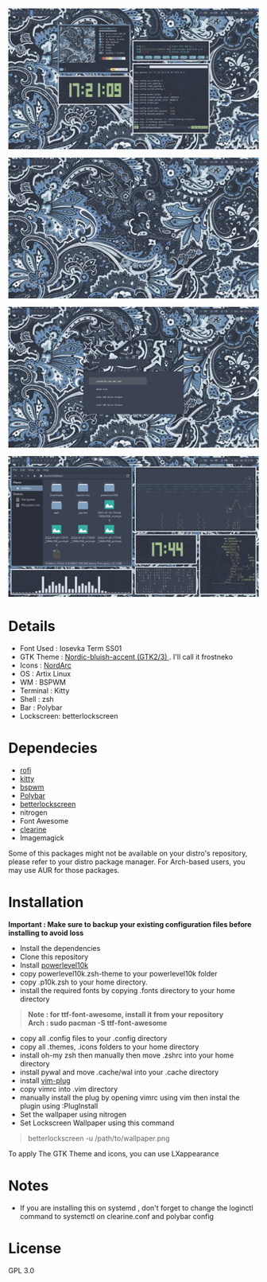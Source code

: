 # 


![enter image description here](https://github.com/shikikan-neko08/dotfiles-nord/blob/batik/screenshots/2022-01-29-172110_1366x768_scrot.png)

![enter image description here](https://github.com/shikikan-neko08/dotfiles-nord/blob/batik/screenshots/2022-01-29-173059_1366x768_scrot.png)

![enter image description here](https://github.com/shikikan-neko08/dotfiles-nord/blob/batik/screenshots/2022-01-29-173108_1366x768_scrot.png) 

![enter image description here](https://github.com/shikikan-neko08/dotfiles-nord/blob/batik/screenshots/2022-01-29-174403_1366x768_scrot.png)




# Details
* Font Used : Iosevka Term SS01
* GTK Theme : [Nordic-bluish-accent (GTK2/3) ](https://github.com/EliverLara/Nordic/releasess) . I'll call it frostneko
* Icons     : [NordArc](https://www.gnome-look.org/p/1427194/)
* OS        : Artix Linux
* WM        : BSPWM
* Terminal  : Kitty
* Shell     : zsh
* Bar       : Polybar
* Lockscreen: betterlockscreen

# Dependecies
 * [rofi](https://github.com/davatorium/rofi)
 * [kitty](https://github.com/kovidgoyal/kitty)
 * [bspwm](https://github.com/baskerville/bspwm) 
 * [Polybar](https://github.com/polybar/polybar)
 * [betterlockscreen](https://github.com/pavanjadhaw/betterlockscreen)   
 * nitrogen 
 * Font Awesome
 * [clearine](https://github.com/okitavera/clearine)
 * Imagemagick
 
  Some of this packages might not be available on your distro's repository, please refer to your distro package manager.
  For Arch-based users, you may use AUR for those packages.
  
# Installation

**Important : Make sure to backup your existing configuration files before installing to avoid loss**     

* Install the dependencies
* Clone this repository
* Install [powerlevel10k](https://github.com/romkatv/powerlevel10k)
* copy powerlevel10k.zsh-theme to your powerlevel10k folder
* copy .p10k.zsh to your home directory.
* install the required fonts by copying .fonts directory to your home directory      
> **Note : for ttf-font-awesome, install it from your repository**          
> **Arch : sudo pacman -S ttf-font-awesome**
* copy all .config files to your .config directory
* copy all .themes, .icons folders to your home directory
* install oh-my zsh then manually then move .zshrc into your home directory
* install pywal and move .cache/wal into your .cache directory
* install [vim-plug](https://github.com/junegunn/vim-plug)
* copy vimrc into .vim directory
* manually install the plug by opening vimrc using vim then instal the plugin using :PlugInstall   
* Set the wallpaper using nitrogen  
* Set Lockscreen Wallpaper using this command      
> betterlockscreen -u /path/to/wallpaper.png

To apply The GTK Theme and icons, you can use LXappearance    

# Notes
* If you are installing this on systemd , don't forget to change the loginctl
 command to systemctl on clearine.conf and polybar config

# License

GPL 3.0
